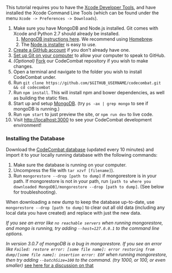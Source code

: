 This tutorial requires you to have the [Xcode Developer Tools](http://itunes.apple.com/us/app/xcode/id497799835?ls=1&mt=12), and have installed the Xcode Command Line Tools (which can be found under the menu `Xcode -> Preferences -> Downloads`).

1. Make sure you have MongoDB and Node.js installed. Git comes with Xcode and Python 2.7 should already be installed.
    1. [MongoDB instructions here](https://docs.mongodb.org/master/tutorial/install-mongodb-on-os-x/). We recommend using [Homebrew](http://brew.sh/).
    1. The [Node.js installer](https://nodejs.org/en/download/) is easy to use.
2. [Create a GitHub account](https://github.com/join) if you don't already have one.
3. [Set up Git on your computer](https://help.github.com/articles/set-up-git/) to allow your computer to speak to GitHub.
4. _(Optional)_ [Fork](https://github.com/codecombat/codecombat/fork) our CodeCombat repository if you wish to make changes.
5. Open a terminal and navigate to the folder you wish to install CodeCombat under.
6. Run `git clone https://github.com/$GITHUB_USERNAME/codecombat.git && cd codecombat`
7. Run `npm install`. This will install npm and bower dependencies, as well as building the static files.
8. Start up and setup [MongoDB](#installing-the-database). (try `ps -ax | grep mongo` to see if mongoDB is running.)
9. Run `npm start` to just preview the site, or `npm run dev` to live code.
10. Visit [http://localhost:3000](http://localhost:3000) to see your CodeCombat development environment!

### Installing the Database

Download the [CodeCombat database](http://analytics.codecombat.com:8080/dump.tar.gz) (updated every 10 minutes) and import it to your locally running database with the following commands:

1. Make sure the database is running on your computer.
1. Uncompress the file with `tar xzvf [filename]`).
1. Run `mongorestore --drop [path to dump]` if mongorestore is in your path. If mongorestore is not in your path, run `[path to where you downloaded MongoDB]/mongorestore --drop [path to dump]`. (See below for troubleshooting).

When downloading a new dump to keep the database up-to-date, use `mongorestore --drop [path to dump]` to clear out all old data (including any local data you have created) and replace with just the new data.

*If you see an error like `no reachable servers` when running mongorestore, and mongo is running, try adding `--host=127.0.0.1` to the command line options.*

*In version 3.0.7 of mongoDB is a bug in mongorestore. If you see an error like `Failed: restore error: [some file name]: error restoring from dump/[some file name]: insertion error: EOF` when running mongorestore, then try adding `--batchSize=100` to the command. (try 1000, or 100, or even smaller)* [see here for a discussion on that](https://jira.mongodb.org/browse/TOOLS-939)